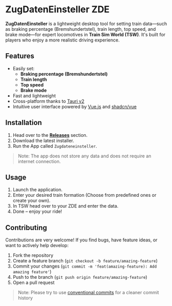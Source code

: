 ZugDatenEinsteller ZDE
=====

**ZugDatenEinsteller** is a lightweight desktop tool for setting train data—such as braking percentage (Bremshundertstel), train length, top speed, and brake mode—for expert locomotives in **Train Sim World (TSW)**. It's built for players who enjoy a more realistic driving experience.

## Features

-  Easily set:
    - **Braking percentage (Bremshundertstel)**
    - **Train length**
    - **Top speed**
    - **Brake mode**
-  Fast and lightweight
-  Cross-platform thanks to [Tauri v2](https://tauri.app)
-  Intuitive user interface powered by [Vue.js](https://vuejs.org) and [shadcn/vue](https://www.shadcn-vue.com/)

## Installation

1. Head over to the **[Releases](./releases)** section.
2. Download the latest installer.
3. Run the App called `Zugdateneinsteller`.

> Note: The app does not store any data and does not require an internet connection.

## Usage

1. Launch the application.
2. Enter your desired train formation (Choose from predefined ones or create your own).
3. In TSW head over to your ZDE and enter the data.
4. Done – enjoy your ride!

## Contributing

Contributions are very welcome! If you find bugs, have feature ideas, or want to actively help develop:

1. Fork the repository
2. Create a feature branch (`git checkout -b feature/amazing-feature`)
3. Commit your changes (`git commit -m 'feat(amazing-feature): Add amazing feature'`)
4. Push to the branch (`git push origin feature/amazing-feature`)
5. Open a pull request

> Note: Please try to use [conventional commits](https://www.conventionalcommits.org/en/v1.0.0/) for a cleaner commit history
